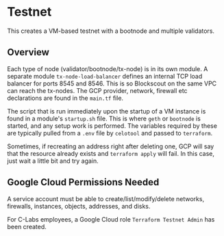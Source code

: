 # Testnet

This creates a VM-based testnet with a bootnode and multiple validators.

## Overview

Each type of node (validator/bootnode/tx-node) is in its own module.
A separate module `tx-node-load-balancer` defines an internal TCP load balancer
for ports 8545 and 8546. This is so Blockscout on the same VPC can reach the tx-nodes.
The GCP provider, network, firewall etc declarations are found in the `main.tf` file.

The script that is run immediately upon the startup of a VM instance is found in
a module's `startup.sh` file. This is where `geth` or `bootnode` is started,
and any setup work is performed. The variables required by these are typically
pulled from a `.env` file by `celotool` and passed to `terraform`.

Sometimes, if recreating an address right after deleting one, GCP will say
that the resource already exists and `terraform apply` will fail. In this case,
just wait a little bit and try again.

## Google Cloud Permissions Needed

A service account must be able to create/list/modify/delete networks,
firewalls, instances, objects, addresses, and disks.

For C-Labs employees, a Google Cloud role `Terraform Testnet Admin` has been
created.

